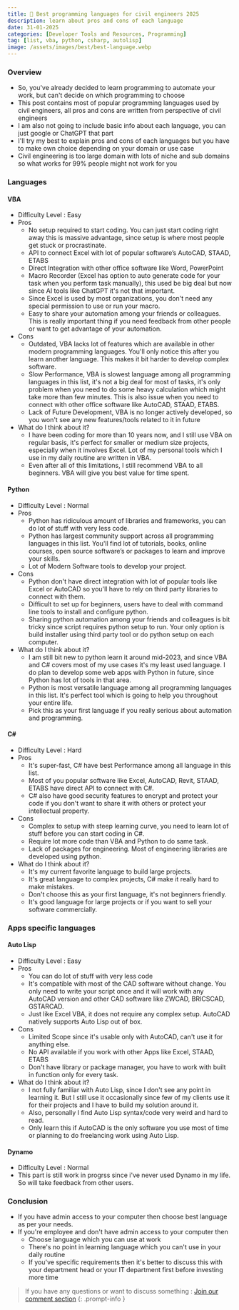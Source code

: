 ```yaml
---
title: 📖 Best programming languages for civil engineers 2025
description: learn about pros and cons of each language
date: 31-01-2025
categories: [Developer Tools and Resources, Programming]
tag: [list, vba, python, csharp, autolisp]
image: /assets/images/best/best-language.webp
---
```


### Overview
- So, you've already decided to learn programming to automate your work, but can't decide on which programming to choose
- This post contains most of popular programming languages used by civil engineers, all pros and cons are written from perspective of civil engineers
- I am also not going to include basic info about each language, you can just google or ChatGPT that part
- I'll try my best to explain pros and cons of each languages but you have to make own choice depending on your domain or use case
- Civil engineering is too large domain with lots of niche and sub domains so what works for 99% people might not work for you

### Languages

#### VBA
- Difficulty Level : Easy
- Pros
  - No setup required to start coding. You can just start coding right away this is massive advantage, since setup is where most people get stuck or procrastinate.
  - API to connect Excel with lot of popular software’s AutoCAD, STAAD, ETABS
  - Direct Integration with other office software like Word, PowerPoint
  - Macro Recorder (Excel has option to auto generate code for your task when you perform task manually), this used be big deal but now since AI tools like ChatGPT it's not that important.
  - Since Excel is used by most organizations, you don't need any special permission to use or run your macro. 
  - Easy to share your automation among your friends or colleagues. This is really important   thing if you need feedback from other people or want to get advantage of your automation.
- Cons
  - Outdated, VBA lacks lot of features which are available in other modern programming languages. You'll only notice this after you learn another language. This makes it bit harder to develop complex software. 
  - Slow Performance, VBA is slowest language among all programming languages in this list, it's not a big deal for most of tasks, it's only problem when you need to do some heavy calculation which might take more than few minutes. This is also issue when you need to connect with other office software like AutoCAD, STAAD, ETABS.
  - Lack of Future Development, VBA is no longer actively developed, so you won't see any new features/tools related to it in future
- What do I think about it?
  - I have been coding for more than 10 years now, and I still use VBA on regular basis, it's perfect for smaller or medium size projects, especially when it involves Excel. Lot of my personal tools which I use in my daily routine are written in VBA.
  - Even after all of this limitations, I still recommend VBA to all beginners. VBA will give you best value for time spent.
  
#### Python
- Difficulty Level : Normal
- Pros
  - Python has ridiculous amount of libraries and frameworks, you can do lot of stuff with very less code.
  - Python has largest community support across all programming languages in this list. You'll find lot of tutorials, books, online courses, open source software’s or packages to learn and improve your skills.
  - Lot of Modern Software tools to develop your project.
- Cons
  - Python don't have direct integration with lot of popular tools like Excel or AutoCAD so you'll have to rely on third party libraries to connect with them.
  - Difficult to set up for beginners, users have to deal with command line tools to install and configure python.
  - Sharing python automation among your friends and colleagues is bit tricky since script requires python setup to run. Your only option is build installer using third party tool or do python setup on each computer.
- What do I think about it?
  - I am still bit new to python learn it around mid-2023, and since VBA and C# covers most of my use cases it's my least used language. I do plan to develop some web apps with Python in future, since Python has lot of tools in that area.
  - Python is most versatile language among all programming languages in this list. It's perfect tool which is going to help you throughout your entire life.
  - Pick this as your first language if you really serious about automation and programming. 

#### C#
- Difficulty Level : Hard
- Pros
  - It's super-fast, C# have best Performance among all language in this list.
  - Most of you popular software like Excel, AutoCAD, Revit, STAAD, ETABS have direct API to connect with C#.
  - C# also have good security features to encrypt and protect your code if you don't want to share it with others or protect your intellectual property.
- Cons
  - Complex to setup with steep learning curve, you need to learn lot of stuff before you can start coding in C#.
  - Require lot more code than VBA and Python to do same task.
  - Lack of packages for engineering. Most of engineering libraries are developed using python.
- What do I think about it?
  - It's my current favorite language to build large projects. 
  - It's great language to complex projects, C# make it really hard to make mistakes. 
  - Don't choose this as your first language, it's not beginners friendly.
  - It's good language for large projects or if you want to sell your software commercially.

### Apps specific languages 

#### Auto Lisp
- Difficulty Level : Easy
- Pros
  - You can do lot of stuff with very less code
  - It's compatible with most of the CAD software without change. You only need to write your script once and it will work with any AutoCAD version and other CAD software like ZWCAD, BRICSCAD, GSTARCAD.
  - Just like Excel VBA, it does not require any complex setup. AutoCAD natively supports Auto Lisp out of box.
- Cons
  - Limited Scope since it's usable only with AutoCAD, can't use it for anything else.
  - No API available if you work with other Apps like Excel, STAAD, ETABS
  - Don't have library or package manager, you have to work with built in function only for every task.
- What do I think about it?
  - I not fully familiar with Auto Lisp, since I don't see any point in learning it. But I still use it occasionally since few of my clients use it for their projects and I have to build my solution around it.
  - Also, personally I find Auto Lisp syntax/code very weird and hard to read.
  - Only learn this if AutoCAD is the only software you use most of time or planning to do freelancing work using Auto Lisp. 

#### Dynamo
- Difficulty Level : Normal
- This part is still work in progrss since i've never used Dynamo in my life. So will take feedback from other users.

### Conclusion
- If you have admin access to your computer then choose best language as per your needs.
- If you're employee and don't have admin access to your computer then
  - Choose language which you can use at work
  - There's no point in learning language which you can't use in your daily routine
  - If you've specific requirements then it's better to discuss this with your department head or your IT department first before investing more time


> If you have any questions or want to discuss something : [Join our comment section](https://www.reddit.com/r/NodesAutomations/comments/1iegfuf/best_programming_languages_for_civil_engineers/)
{: .prompt-info }
